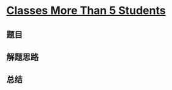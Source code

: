 # [Classes More Than 5 Students](https://leetcode.com/problems/classes-more-than-5-students/)
## 题目


## 解题思路


## 总结



